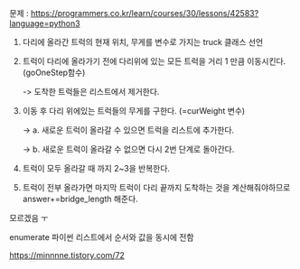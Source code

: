 문제 : https://programmers.co.kr/learn/courses/30/lessons/42583?language=python3

1. 다리에 올라간 트럭의 현재 위치, 무게를 변수로 가지는 truck 클래스 선언 

2. 트럭이 다리에 올라가기 전에 다리위에 있는 모든 트럭을 거리 1 만큼 이동시킨다. (goOneStep함수) 

   -> 도착한 트럭들은 리스트에서 제거한다.

3. 이동 후 다리 위에있는 트럭들의 무게를 구한다. (=curWeight 변수)

   -> a. 새로운 트럭이 올라갈 수 있으면 트럭을 리스트에 추가한다.

   -> b. 새로운 트럭이 올라갈 수 없으면 다시 2번 단계로 돌아간다.

4. 트럭이 모두 올라갈 때 까지 2~3을 반복한다.

5. 트럭이 전부 올라가면 마지막 트럭이 다리 끝까지 도착하는 것을 계산해줘야하므로 answer+=bridge_length 해준다.


모르겠음  ㅜ






enumerate 파이썬 리스트에서 순서와 값을 동시에 전함




https://minnnne.tistory.com/72